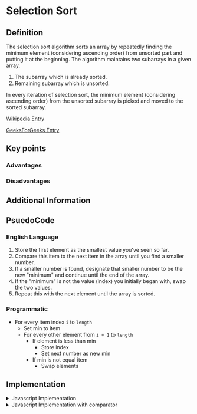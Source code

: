 # Selection Sort

## Definition

The selection sort algorithm sorts an array by repeatedly finding the minimum element (considering ascending order) from unsorted part and putting it at the beginning. The algorithm maintains two subarrays in a given array.

1. The subarray which is already sorted.
2. Remaining subarray which is unsorted.

In every iteration of selection sort, the minimum element (considering ascending order) from the unsorted subarray is picked and moved to the sorted subarray.

[Wikipedia Entry](https://en.wikipedia.org/wiki/Selection_sort)

[GeeksForGeeks Entry](https://www.geeksforgeeks.org/selection-sort/)

## Key points

### Advantages

### Disadvantages

## Additional Information

## PsuedoCode

### English Language

1. Store the first element as the smallest value you've seen so far.
2. Compare this item to the next item in the array until you find a smaller number.
3. If a smaller number is found, designate that smaller number to be the new "minimum" and continue until the end of the array.
4. If the "minimum" is not the value (index) you initially began with, swap the two values.
5. Repeat this with the next element until the array is sorted.

### Programmatic

- For every item index `i` to `length`
  - Set min to item
  - For every other element from `i + 1` to `length`
    - If element is less than min
      - Store index
      - Set next number as new min
    - If min is not equal item
      - Swap elements

## Implementation

<details>
    <summary>Javascript Implementation</summary>

```js
function selectionSort(nums) {
    let min;

    for (let i = 0; i < nums.length; i++) {
        min = i;
        
        for (let j = i + 1; j < n; j++) {
            if (nums[j] < nums[min]) {
                min = j;
            }
        }

        swap(s[i], s[min])
    }
}
```

</details>

<details>
    <summary>Javascript Implementation with comparator</summary>

```js
function selectionSort(arr, fn) {
    const comparator = typeof fn === "function" ? fn : (x, y) => x - y;

    for (let ord = 0; ord < arr.length; ord++) {
        let min = arr[ord];
        let minIndex = ord;

        for (let cursor = ord + 1; cursor < arr.length; cursor++) {
            const nextNum = arr[cursor];

            if (comparator(min, nextNum) > 0) {
                min = nextNum;
                minIndex = cursor;
            }
        }

        if (min !== arr[ord]) swap(arr, ord, minIndex);

    }

    return arr;
}

function swap(arr, i1, i2) {
    [arr[i2], arr[i1]] = [arr[i1], arr[i2]];
}
```

</details>
